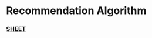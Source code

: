 # Recommendation Algorithm

### [SHEET](https://docs.google.com/spreadsheets/d/1iBiD-KEqrHMJMP2wQmEiv_nkOB99qYADm94-qTM2gW0/edit?usp=sharing)
